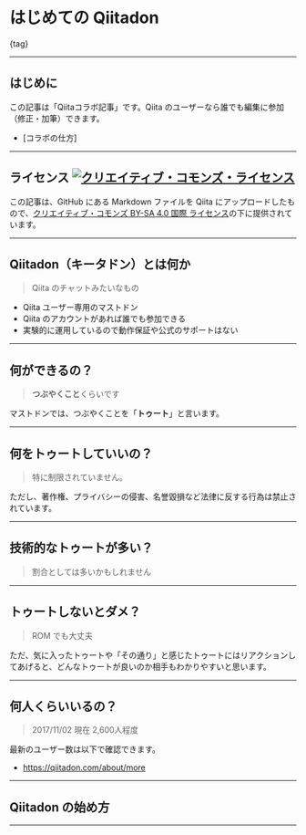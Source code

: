 # はじめての Qiitadon

{tag}

---

## はじめに

この記事は「Qiitaコラボ記事」です。Qiita のユーザーなら誰でも編集に参加（修正・加筆）できます。

- [コラボの仕方]

---

## ライセンス <a rel="license" href="http://creativecommons.org/licenses/by-sa/4.0/"><img alt="クリエイティブ・コモンズ・ライセンス" style="border-width:0" src="https://i.creativecommons.org/l/by-sa/4.0/88x31.png" /></a>

この記事は、GitHub にある Markdown ファイルを Qiita にアップロードしたもので、<a rel="license" href="http://creativecommons.org/licenses/by-sa/4.0/">クリエイティブ・コモンズ BY-SA 4.0 国際 ライセンス</a>の下に提供されています。

---

## Qiitadon（キータドン）とは何か

> Qiita のチャットみたいなもの

- Qiita ユーザー専用のマストドン
- Qiita のアカウントがあれば誰でも参加できる
- 実験的に運用しているので動作保証や公式のサポートはない

--- 

## 何ができるの？

> **つぶやくこと**くらいです

マストドンでは、つぶやくことを「**トゥート**」と言います。

--- 

## 何をトゥートしていいの？

> 特に制限されていません。

ただし、著作権、プライバシーの侵害、名誉毀損など法律に反する行為は禁止されています。

---

## 技術的なトゥートが多い？

> 割合としては多いかもしれません



---

## トゥートしないとダメ？

> ROM でも大丈夫

ただ、気に入ったトゥートや「その通り」と感じたトゥートにはリアクションしてあげると、どんなトゥートが良いのか相手もわかりやすいと思います。

---

## 何人くらいいるの？

> 2017/11/02 現在 2,600人程度

最新のユーザー数は以下で確認できます。
- https://qiitadon.com/about/more

--- 

## Qiitadon の始め方

---

